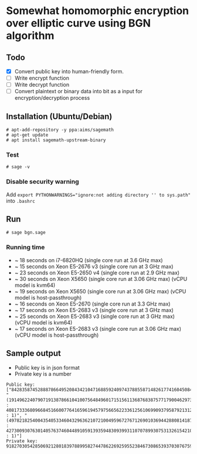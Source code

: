 # Somewhat homomorphic encryption over elliptic curve using BGN algorithm

## Todo

* [x] Convert public key into human-friendly form.
* [ ] Write encrypt function
* [ ] Write decrypt function
* [ ] Convert plaintext or binary data into bit as a input for encryption/decryption process

## Installation (Ubuntu/Debian)

```
# apt-add-repository -y ppa:aims/sagemath
# apt-get update
# apt install sagemath-upstream-binary
```

### Test 

```
# sage -v
```

### Disable security warning

Add `export PYTHONWARNINGS="ignore:not adding directory '' to sys.path"` into `.bashrc`

## Run

```
# sage bgn.sage
```

### Running time

* ~ 18 seconds on i7-6820HQ (single core run at 3.6 GHz max)
* ~ 15 seconds on Xeon E5-2676 v3 (single core run at 3 GHz max)
* ~ 23 seconds on Xeon E5-2650 v4 (single core run at 2.9 GHz max)
* ~ 30 seconds on Xeon X5650 (single core run at 3.06 GHz max) (vCPU model is kvm64)
* ~ 19 seconds on Xeon X5650 (single core run at 3.06 GHz max) (vCPU model is host-passthrough)
* ~ 16 seconds on Xeon E5-2670 (single core run at 3.3 GHz max)
* ~ 17 seconds on Xeon E5-2683 v3 (single core run at 3 GHz max)
* ~ 25 seconds on Xeon E5-2683 v3 (single core run at 3 GHz max) (vCPU model is kvm64)
* ~ 17 seconds on Xeon E5-2683 v3 (single core run at 3.06 GHz max) (vCPU model is host-passthrough)

## Sample output

* Public key is in json format
* Private key is a number

```
Public key:  ["84283587452888786649520843421047168859240974378855871482617741604508448150560807860371978699795471213107935310491199621589611832202519811446746094976866604257831850135761767925818978636270431194891893934113849069240955201180174363274581170744116628715925831357534108191873822015238816986613941322141243332591", "(191496224079071913878661041007564849601715156113687683875771790046297370522981494156915681192166419198306760564544325199135281151559285488331292359815240953860045457931344604038471682661309629870724092643974725147647808990002073327433648318829330437425445761450311077239621877081515676558143197307460054088758813 : 408173336809668451660077641659619457975665622336125610699093795879213125648617290243728711933409004264615071767128692856781152795758724296591231323150683546825467748778739615836983206080405968325977693943631931629362789845279518029996464830655782516620455602951667032901778976667657849682365556057088485958458458 : 1)", "(497821825400435405334604329636210721004959672767126901036944288081418770063195684687282646046979593443596828098160299469404648380643358059136842020789116073649826646892454321760691080804128929173984455890376729278284701787908495284022332038049551908606359032038579140338512379011543600342845954846225192259475479 : 427300930763014057637460448910591393594830939931107078993075313261542106547745032378697235413572381717522607419643843012637488511577295466786950446075344869379393954726853852179218680763393912901988149732697647769223596973354570482058619552613037534570082449200141325981712325190460407920329553505568779404005082 : 1)"]
Private key: 9182703054285069212801839788995827447862269259552384673086539370307675933136577881579084040216274836276296130420405532197522916754966495280254142755846603
```
